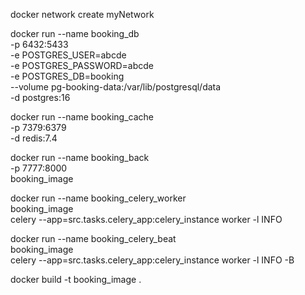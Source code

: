
docker network create myNetwork

docker run --name booking_db \
    -p 6432:5433 \
    -e POSTGRES_USER=abcde \
    -e POSTGRES_PASSWORD=abcde \
    -e POSTGRES_DB=booking \
    --volume pg-booking-data:/var/lib/postgresql/data \
    -d postgres:16

docker run --name booking_cache \
    -p 7379:6379 \
    -d redis:7.4

docker run --name booking_back \
    -p 7777:8000 \
    booking_image


docker run --name booking_celery_worker \
    booking_image \
    celery --app=src.tasks.celery_app:celery_instance worker -l INFO


docker run --name booking_celery_beat \
    booking_image \
    celery --app=src.tasks.celery_app:celery_instance worker -l INFO -B


docker build -t booking_image .